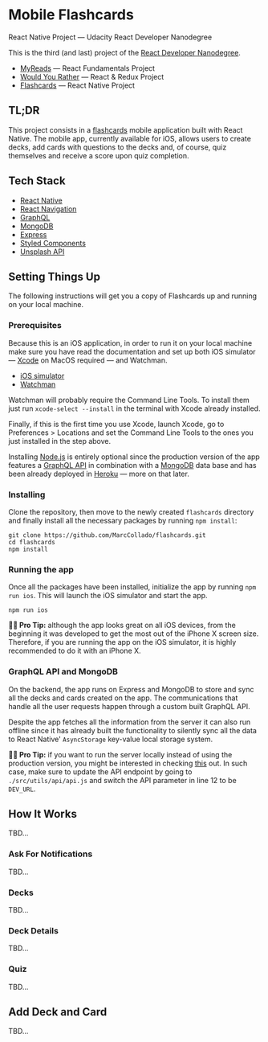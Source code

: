 # Mobile Flashcards
React Native Project — Udacity React Developer Nanodegree

This is the third (and last) project of the [React Developer Nanodegree](https://eu.udacity.com/course/react-nanodegree--nd019).

* [MyReads](https://github.com/MarcCollado/my-reads) — React Fundamentals Project
* [Would You Rather](https://github.com/MarcCollado/would-you-rather) — React & Redux Project
* [Flashcards](https://github.com/MarcCollado/flashcards) — React Native Project

## TL;DR
This project consists in a [flashcards](https://en.wikipedia.org/wiki/Flashcard) mobile application built with React Native. The mobile app, currently available for iOS, allows users to create decks, add cards with questions to the decks and, of course, quiz themselves and receive a score upon quiz completion.


## Tech Stack
* [React Native](https://facebook.github.io/react-native/)
* [React Navigation](https://reactnavigation.org/)
* [GraphQL](https://graphql.org)
* [MongoDB](https://www.mongodb.com)
* [Express](https://expressjs.com)
* [Styled Components](https://www.styled-components.com)
* [Unsplash API](https://unsplash.com/developers)


## Setting Things Up
The following instructions will get you a copy of Flashcards up and running on your local machine.

### Prerequisites
Because this is an iOS application, in order to run it on your local machine make sure you have read the documentation and set up both iOS simulator — [Xcode](https://developer.apple.com/xcode/) on MacOS required — and Watchman.

* [iOS simulator](https://docs.expo.io/versions/v28.0.0/introduction/installation#ios-simulator)
* [Watchman](https://facebook.github.io/watchman/docs/install.html)

Watchman will probably require the Command Line Tools. To install them just run `xcode-select --install` in the terminal with Xcode already installed.

Finally, if this is the first time you use Xcode, launch Xcode, go to Preferences > Locations and set the Command Line Tools to the ones you just installed in the step above.

Installing [Node.js](https://nodejs.org/en/) is entirely optional since the production version of the app features a [GraphQL API](https://graphql.org) in combination with a [MongoDB](https://www.mongodb.com) data base and has been already deployed in [Heroku](https://www.heroku.com) — more on that later.

### Installing
Clone the repository, then move to the newly created `flashcards` directory and finally install all the necessary packages by running `npm install`:

```
git clone https://github.com/MarcCollado/flashcards.git
cd flashcards
npm install
```

### Running the app
Once all the packages have been installed, initialize the app by running `npm run ios`. This will launch the iOS simulator and start the app.

```
npm run ios
```

**👨‍💻 Pro Tip:** although the app looks great on all iOS devices, from the beginning it was developed to get the most out of the iPhone X screen size. Therefore, if you are running the app on the iOS simulator, it is highly recommended to do it with an iPhone X.

### GraphQL API and MongoDB
On the backend, the app runs on Express and MongoDB to store and sync all the decks and cards created on the app. The communications that handle all the user requests happen through a custom built GraphQL API.

Despite the app fetches all the information from the server it can also run offline since it has already built the functionality to silently sync all the data to React Native' `AsyncStorage` key-value local storage system.

**👨‍💻 Pro Tip:** if you want to run the server locally instead of using the production version, you might be interested in checking [this](https://github.com/MarcCollado/flashcards-api) out. In such case, make sure to update the API endpoint by going to `./src/utils/api/api.js` and switch the API parameter in line 12 to be `DEV_URL`.


## How It Works
TBD...

### Ask For Notifications
TBD...
### Decks
TBD...
### Deck Details
TBD...
### Quiz
TBD...
## Add Deck and Card
TBD...